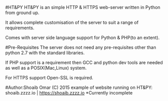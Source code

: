 #HT&PY
HT&PY is an simple HTTP & HTTPS web-server written in Python from ground up.

It allows complete customisation of the server to suit a range of requirements.

Comes with server side language support for Python & PHP(to an extent).


#Pre-Requisites
The server does not need any pre-requisites other than python 2.7 with the standard libraries.

If PHP support is a requirement then GCC and python dev tools are needed as well as a POSIX(Mac,Linux) system.

For HTTPS support Open-SSL is required.


#Author:Shoaib Omar (C) 2015
example of website running on HT&PY: shoaib.zzzz.io | https://shoaib.zzzz.io *Currently incomplete
